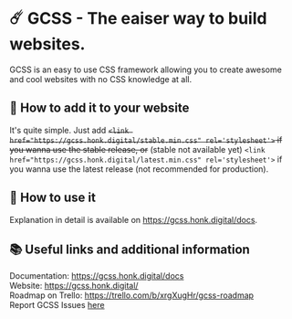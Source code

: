 # ☄️ GCSS - The eaiser way to build websites.
GCSS is an easy to use CSS framework allowing you to create awesome and cool websites with no CSS knowledge at all.

## 💼 How to add it to your website
It's quite simple. Just add ~~`<link href="https://gcss.honk.digital/stable.min.css" rel='stylesheet'>` if you wanna use the stable release, or~~ (stable not available yet) `<link href="https://gcss.honk.digital/latest.min.css" rel='stylesheet'>` if you wanna use the latest release (not recommended for production).

## 🎉 How to use it
Explanation in detail is available on https://gcss.honk.digital/docs.

## 📚 Useful links and additional information
Documentation: https://gcss.honk.digital/docs<br>
Website: https://gcss.honk.digital/<br>
Roadmap on Trello: https://trello.com/b/xrgXugHr/gcss-roadmap<br>
Report GCSS Issues [here](https://github.com/honklol/gcss/issues)